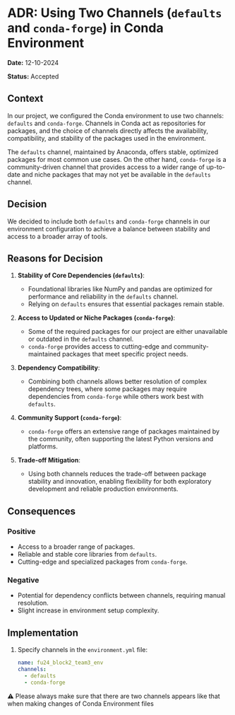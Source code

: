 # ADR: Using Two Channels (`defaults` and `conda-forge`) in Conda Environment

**Date:** 12-10-2024

**Status:** Accepted

## Context

In our project, we configured the Conda environment to use two channels: `defaults` and `conda-forge`. Channels in Conda act as repositories for packages, and the choice of channels directly affects the availability, compatibility, and stability of the packages used in the environment.

The `defaults` channel, maintained by Anaconda, offers stable, optimized packages for most common use cases. On the other hand, `conda-forge` is a community-driven channel that provides access to a wider range of up-to-date and niche packages that may not yet be available in the `defaults` channel.

## Decision

We decided to include both `defaults` and `conda-forge` channels in our environment configuration to achieve a balance between stability and access to a broader array of tools.

## Reasons for Decision

1. **Stability of Core Dependencies (`defaults`)**:
   - Foundational libraries like NumPy and pandas are optimized for performance and reliability in the `defaults` channel.
   - Relying on `defaults` ensures that essential packages remain stable.

2. **Access to Updated or Niche Packages (`conda-forge`)**:
   - Some of the required packages for our project are either unavailable or outdated in the `defaults` channel.
   - `conda-forge` provides access to cutting-edge and community-maintained packages that meet specific project needs.

3. **Dependency Compatibility**:
   - Combining both channels allows better resolution of complex dependency trees, where some packages may require dependencies from `conda-forge` while others work best with `defaults`.

4. **Community Support (`conda-forge`)**:
   - `conda-forge` offers an extensive range of packages maintained by the community, often supporting the latest Python versions and platforms.

5. **Trade-off Mitigation**:
   - Using both channels reduces the trade-off between package stability and innovation, enabling flexibility for both exploratory development and reliable production environments.

## Consequences

### Positive
- Access to a broader range of packages.
- Reliable and stable core libraries from `defaults`.
- Cutting-edge and specialized packages from `conda-forge`.

### Negative
- Potential for dependency conflicts between channels, requiring manual resolution.
- Slight increase in environment setup complexity.

## Implementation

1. Specify channels in the `environment.yml` file:
   ```yaml
   name: fu24_block2_team3_env
   channels:
     - defaults
     - conda-forge
⚠ Please always make sure that there are two channels appears like that when making changes of Conda Environment files
